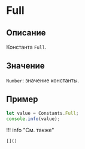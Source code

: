 # Full

## Описание
Константа `Full`.

## Значение
`Number`: значение константы.

## Пример
```javascript linenums="1"
let value = Constants.Full;
console.info(value);
```

!!! info "См. также"

    []()

